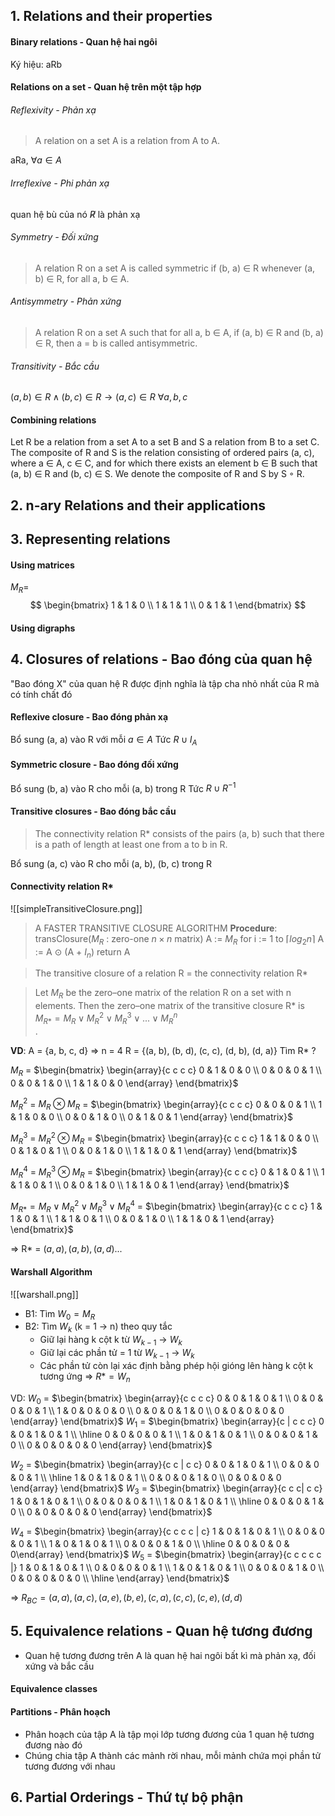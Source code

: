 ## 1. Relations and their properties
#### Binary relations - Quan hệ hai ngôi 
Ký hiệu: aRb


#### Relations on a set - Quan hệ trên một tập hợp
###### Reflexivity - Phản xạ
> A relation on a set A is a relation from A to A.

aRa, $\forall a \in A$
###### Irreflexive - Phi phản xạ
quan hệ bù của nó $\not R$ là phản xạ
###### Symmetry - Đối xứng
> A relation R on a set A is called symmetric if (b, a) ∈ R whenever (a, b) ∈ R, for all a, b ∈ A.
###### Antisymmetry - Phản xứng
>A relation R on a set A such that for all a, b ∈ A, if (a, b) ∈ R and (b, a) ∈ R, then a = b is called antisymmetric.
###### Transitivity - Bắc cầu
$(a,b) \in R \wedge (b, c) \in R \to (a,c) \in R$
$\forall a, b, c$ 

#### Combining relations
Let R be a relation from a set A to a set B and S a relation from B to a set C. The composite of R and S is the relation consisting of ordered pairs (a, c), where a ∈ A, c ∈ C, and for which there exists an element b ∈ B such that (a, b) ∈ R and (b, c) ∈ S. We denote the composite of R and S by S ◦ R.


## 2. n-ary Relations and their applications

## 3. Representing relations
#### Using matrices
$M_R =$ $$ \begin{bmatrix} 
1 & 1 & 0 \\ 
1 & 1 & 1 \\ 
0 & 1 & 1 
\end{bmatrix} $$

#### Using digraphs




## 4. Closures of relations - Bao đóng của quan hệ
"Bao đóng X" của quan hệ R được định nghĩa là tập cha nhỏ nhất của R mà có tính chất đó
#### Reflexive closure - Bao đóng phản xạ
Bổ sung (a, a) vào R với mỗi $a \in A$
Tức $R \cup I_A$
#### Symmetric closure - Bao đóng đối xứng
Bổ sung (b, a) vào R cho mỗi (a, b) trong R
Tức $R \cup R^{-1}$

#### Transitive closures - Bao đóng bắc cầu
>The connectivity relation R* consists of the pairs (a, b) such that there is a path of length at least one from a to b in R.

Bổ sung (a, c) vào R cho mỗi (a, b), (b, c) trong R

#### Connectivity relation R*
![[simpleTransitiveClosure.png]]


>A FASTER TRANSITIVE CLOSURE ALGORITHM
	**Procedure**: transClosure($M_R$ : zero-one $n \times n$ matrix)
	A := $M_R$
	for i := 1 to $\lceil log_2n \rceil$
		A := A $\odot$ (A + $I_n$)
	return A

> The transitive closure of a relation R = the connectivity relation R* 

> Let $M_R$ be the zero–one matrix of the relation R on a set with n elements. Then the zero–one matrix of the transitive closure R* is 
>     $M_{R*} = M_R \vee M^2_R \vee M^3_R \vee ... \vee M^n_R$  
.

**VD**: 
A = {a, b, c, d} => n = 4
R = {(a, b), (b, d), (c, c), (d, b), (d, a)}
Tìm R* ?

 $M_R$ = $\begin{bmatrix} \begin{array}{c c c c} 0 & 1 & 0 & 0 \\ 0 & 0 & 0 & 1 \\ 0 & 0 & 1 & 0 \\ 1 & 1 & 0 & 0 \end{array} \end{bmatrix}$    
 
 $M^2_R$ = $M_R \otimes M_R$ = $\begin{bmatrix} \begin{array}{c c c c} 0 & 0 & 0 & 1 \\ 1 & 1 & 0 & 0 \\ 0 & 0 & 1 & 0 \\ 0 & 1 & 0 & 1 \end{array} \end{bmatrix}$  

 $M^3_R$ = $M^2_R \otimes M_R$ = $\begin{bmatrix} \begin{array}{c c c c} 1 & 1 & 0 & 0 \\ 0 & 1 & 0 & 1 \\ 0 & 0 & 1 & 0 \\ 1 & 1 & 0 & 1 \end{array} \end{bmatrix}$  
 
$M^4_R$ = $M^3_R \otimes M_R$ = $\begin{bmatrix} \begin{array}{c c c c} 0 & 1 & 0 & 1 \\ 1 & 1 & 0 & 1 \\ 0 & 0 & 1 & 0 \\ 1 & 1 & 0 & 1 \end{array} \end{bmatrix}$ 

$M_{R*} = M_R \vee M^2_R \vee M^3_R \vee M^4_R$  = $\begin{bmatrix} \begin{array}{c c c c} 1 & 1 & 0 & 1 \\ 1 & 1 & 0 & 1 \\ 0 & 0 & 1 & 0 \\ 1 & 1 & 0 & 1 \end{array} \end{bmatrix}$ 

=> R* = ${(a, a), (a, b), (a, d)...}$


#### Warshall Algorithm
![[warshall.png]]

- B1: Tìm $W_0 = M_R$ 
- B2: Tìm $W_k$ (k = 1 -> n) theo quy tắc
	- Giữ lại hàng k cột k từ $W_{k-1}$ -> $W_k$ 
	- Giữ lại các phần tử = 1 từ $W_{k-1}$ -> $W_k$ 
	- Các phần tử còn lại xác định bằng phép hội gióng lên hàng k cột k tương ứng 
	=> $R* = W_n$ 

VD:
 $W_0$ = $\begin{bmatrix} \begin{array}{c  c c c} 0 & 0 & 1 & 0 & 1 \\ 0 & 0 & 0 & 0 & 1 \\ 1 & 0 & 0 & 0 & 0 \\ 0 & 0 & 0 & 1 & 0 \\ 0 & 0 & 0 & 0 & 0 \end{array} \end{bmatrix}$         $W_1$ = $\begin{bmatrix} \begin{array}{c | c c c} 0 & 0 & 1 & 0 & 1 \\ \hline 0 & 0 & 0 & 0 & 1 \\ 1 & 0 & 1 & 0 & 1 \\ 0 & 0 & 0 & 1 & 0 \\ 0 & 0 & 0 & 0 & 0 \end{array} \end{bmatrix}$  

$W_2$ = $\begin{bmatrix} \begin{array}{c c | c c} 0 & 0 & 1 & 0 & 1 \\ 0 & 0 & 0 & 0 & 1 \\ \hline  1 & 0 & 1 & 0 & 1 \\ 0 & 0 & 0 & 1 & 0 \\ 0 & 0 & 0 & 0 \end{array} \end{bmatrix}$          $W_3$ = $\begin{bmatrix} \begin{array}{c c c|  c c} 1 & 0 & 1 & 0 & 1 \\  0 & 0 & 0 & 0 & 1 \\ 1 & 0 & 1 & 0 & 1 \\ \hline 0 & 0 & 0 & 1 & 0 \\ 0 & 0 & 0 & 0 & 0 \end{array} \end{bmatrix}$ 

$W_4$ = $\begin{bmatrix} \begin{array}{c c c c | c} 1 & 0 & 1 & 0 & 1 \\ 0 & 0 & 0 & 0 & 1 \\ 1 & 0 & 1 & 0 & 1 \\ 0 & 0 & 0 & 1 & 0 \\ \hline 0 & 0 & 0 & 0 & 0\end{array} \end{bmatrix}$         $W_5$ = $\begin{bmatrix} \begin{array}{c c c c c |} 1 & 0 & 1 & 0 & 1 \\ 0 & 0 & 0 & 0 & 1 \\ 1 & 0 & 1 & 0 & 1 \\ 0 & 0 & 0 & 1 & 0 \\ 0 & 0 & 0 & 0 & 0 \\ \hline \end{array} \end{bmatrix}$ 

=> $R_{BC} ={(a,a), (a,c), (a,e), (b,e), (c,a), (c,c), (c,e), (d,d)}$


## 5. Equivalence relations - Quan hệ tương đương
- Quan hệ tương đương trên A là quan hệ hai ngôi bất kì mà phản xạ, đối xứng và bắc cầu
#### Equivalence classes

#### Partitions - Phân hoạch
- Phân hoạch của tập A là tập mọi lớp tương đương của 1 quan hệ tương đương nào đó
- Chúng chia tập A thành các mảnh rời nhau, mỗi mảnh chứa mọi phần tử tương đương với nhau

## 6. Partial Orderings - Thứ tự bộ phận


